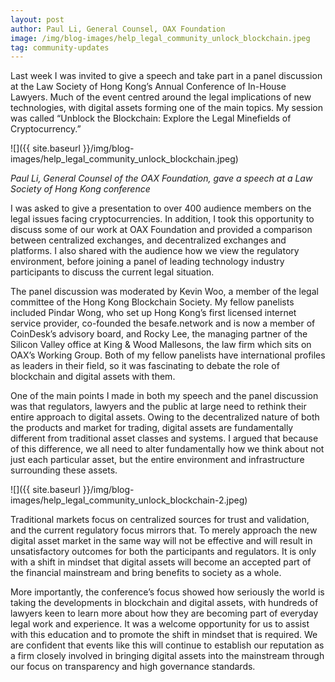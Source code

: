 ```yaml
---
layout: post
author: Paul Li, General Counsel, OAX Foundation
image: /img/blog-images/help_legal_community_unlock_blockchain.jpeg
tag: community-updates
---
```


Last week I was invited to give a speech and take part in a panel discussion at the Law Society of Hong Kong’s Annual Conference of In-House Lawyers. Much of the event centred around the legal implications of new technologies, with digital assets forming one of the main topics. My session was called “Unblock the Blockchain: Explore the Legal Minefields of Cryptocurrency.”

![]({{ site.baseurl }}/img/blog-images/help_legal_community_unlock_blockchain.jpeg)

_Paul Li, General Counsel of the OAX Foundation, gave a speech at a Law Society of Hong Kong conference_

I was asked to give a presentation to over 400 audience members on the legal issues facing cryptocurrencies. In addition, I took this opportunity to discuss some of our work at OAX Foundation and provided a comparison between centralized exchanges, and decentralized exchanges and platforms. I also shared with the audience how we view the regulatory environment, before joining a panel of leading technology industry participants to discuss the current legal situation.

The panel discussion was moderated by Kevin Woo, a member of the legal committee of the Hong Kong Blockchain Society. My fellow panelists included Pindar Wong, who set up Hong Kong’s first licensed internet service provider, co-founded the besafe.network and is now a member of CoinDesk’s advisory board, and Rocky Lee, the managing partner of the Silicon Valley office at King & Wood Mallesons, the law firm which sits on OAX’s Working Group. Both of my fellow panelists have international profiles as leaders in their field, so it was fascinating to debate the role of blockchain and digital assets with them.

One of the main points I made in both my speech and the panel discussion was that regulators, lawyers and the public at large need to rethink their entire approach to digital assets. Owing to the decentralized nature of both the products and market for trading, digital assets are fundamentally different from traditional asset classes and systems. I argued that because of this difference, we all need to alter fundamentally how we think about not just each particular asset, but the entire environment and infrastructure surrounding these assets.

![]({{ site.baseurl }}/img/blog-images/help_legal_community_unlock_blockchain-2.jpeg)

Traditional markets focus on centralized sources for trust and validation, and the current regulatory focus mirrors that. To merely approach the new digital asset market in the same way will not be effective and will result in unsatisfactory outcomes for both the participants and regulators. It is only with a shift in mindset that digital assets will become an accepted part of the financial mainstream and bring benefits to society as a whole.

More importantly, the conference’s focus showed how seriously the world is taking the developments in blockchain and digital assets, with hundreds of lawyers keen to learn more about how they are becoming part of everyday legal work and experience. It was a welcome opportunity for us to assist with this education and to promote the shift in mindset that is required. We are confident that events like this will continue to establish our reputation as a firm closely involved in bringing digital assets into the mainstream through our focus on transparency and high governance standards.
